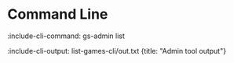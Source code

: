 # Command Line

:include-cli-command: gs-admin list  

:include-cli-output: list-games-cli/out.txt {title: "Admin tool output"} 
